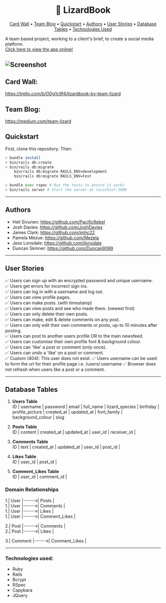 <h1 align="center">🦎 LizardBook</h1>

<p align="center">
  <a href="#user-content-card-wall">Card Wall</a> •
  <a href="#user-content-team-blog">Team Blog</a> •
  <a href="#user-content-quickstart">Quickstart</a> •
  <a href="#user-content-authors">Authors</a> •
  <a href="#user-content-user-stories">User Stories</a> •
  <a href="#user-content-database-tables">Database Tables</a> •
  <a href="#user-content-technologies-used">Technologies Used</a>
</p>

A team based project, working to a client's brief, to create a social media platform.  
<a href="https://lizardbook.herokuapp.com">Click here to view the app online!</a>

![Screenshot](https://github.com/Mezela/acebook--LizardBook-/blob/master/Screenshot%202019-11-11%20at%2015.22.31.png?raw=true)
------------
## Card Wall:
https://trello.com/b/ODg1c9f4/lizardbook-by-team-lizard

## Team Blog:
https://medium.com/team-lizard

## Quickstart

First, clone this repository. Then:

```bash
> bundle install
> bin/rails db:create
> bin/rails db:migrate
    bin/rails db:migrate RAILS_ENV=development
    bin/rails db:migrate RAILS_ENV=test

> bundle exec rspec # Run the tests to ensure it works
> bin/rails server # Start the server at localhost:3000
```
------
## Authors
- Heli Sivunen: https://github.com/PacificRebel
- Josh Davies: https://github.com/JoshDavies
- James Clark: https://github.com/jmhc22
- Pamela Mezue: https://github.com/Mezela
- Jess Lonsdale: https://github.com/jlonsdale
- Duncan Skinner: https://github.com/Duncan9099
--------
## User Stories

✅ Users can sign up with an encrypted password and unique username.  
✅ Users get errors for incorrect sign ins.    
✅ Users can log in with a username and log out.  
✅ Users can view profile pages.  
✅ Users can make posts. (with timestamp)  
✅ Users can view posts and see who made them. (newest first)  
✅ Users can only delete their own posts.  
✅ Users can make, edit & delete comments on any post.  
✅ Users can only edit their own comments or posts, up-to 10 minutes after posting.  
✅ Users can post to another users profile OR to the main newsfeed.  
✅ Users can customise their own profile font & background colour.  
✅ Users can 'like' a post or comment (only once).  
✅ Users can undo a 'like' on a post or comment.  
✅ Custom (404): This user does not exist.
✅ Users username can be used to form the url for their profile page i.e. /users/:username
✅ Browser does not refresh when users like a post or a comment.

----------
## Database Tables

1. **Users Table**  
ID | username | password | email | full_name | lizard_species | birthday | profile_picture | created_at | updated_at | font_family | background_colour |  slug 

2. **Posts Table**  
ID | content | created_at | updated_at | user_id | receiver_id |

3. **Comments Table**  
ID | text | created_at | updated_at | user_id | post_id |

4. **Likes Table**  
ID | user_id | post_id |

5. **Comment_Likes Table**  
ID | user_id | comment_id |

### Domain Relationships
1.| User |------≡| Posts |  
1.| User |------≡| Comments |  
1.| User |------≡| Likes |  
1.| User |------≡| Comment_Likes |  

2.| Post |------≡| Comments |  
2.| Post |------≡| Likes |

3.| Comment |------≡| Comment_Likes |

----------------
### Technologies used:
- Ruby
- Rails
- Bcrypt
- RSpec
- Capybara
- JQuery
